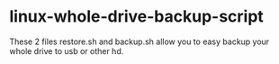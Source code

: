 # linux-whole-drive-backup-script
These 2 files restore.sh and backup.sh allow you to easy backup your whole drive to usb or other hd.
